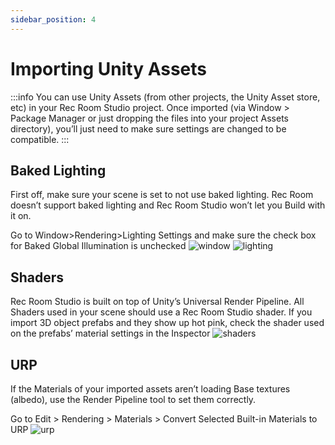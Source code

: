 ```yaml
---
sidebar_position: 4
---
```


# Importing Unity Assets

:::info
You can use Unity Assets (from other projects, the Unity Asset store, etc) in your Rec Room Studio project. Once imported (via Window > Package Manager or just dropping the files into your project Assets directory), you’ll just need to make sure settings are changed to be
compatible.
:::

## Baked Lighting
First off, make sure your scene is set to not use baked lighting. Rec Room
doesn’t support baked lighting and Rec Room Studio won’t let you Build with it
on.

Go to Window>Rendering>Lighting Settings and make sure the check box for
Baked Global Illumination is unchecked
![window](/img/window.png)
![lighting](/img/lighting.png)

## Shaders
Rec Room Studio is built on top of Unity’s Universal Render Pipeline. All Shaders used in your scene should use a Rec Room Studio shader. If you import 3D object prefabs and they show up hot pink, check the shader used on the prefabs’ material settings in the Inspector
![shaders](/img/shaders.png)

## URP
If the Materials of your imported assets aren’t loading Base textures (albedo), use the Render Pipeline tool to set them correctly.

Go to Edit > Rendering > Materials > Convert Selected Built-in Materials to URP
![urp](/img/urp.png)